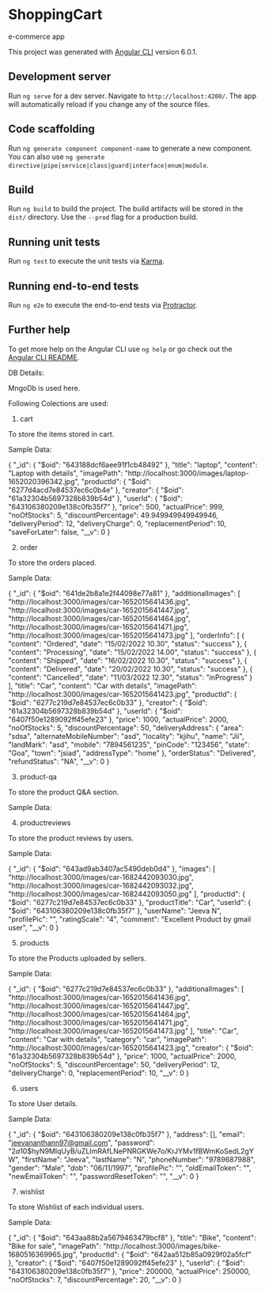 # ShoppingCart
e-commerce app

This project was generated with [Angular CLI](https://github.com/angular/angular-cli) version 6.0.1.

## Development server

Run `ng serve` for a dev server. Navigate to `http://localhost:4200/`. The app will automatically reload if you change any of the source files.

## Code scaffolding

Run `ng generate component component-name` to generate a new component. You can also use `ng generate directive|pipe|service|class|guard|interface|enum|module`.

## Build

Run `ng build` to build the project. The build artifacts will be stored in the `dist/` directory. Use the `--prod` flag for a production build.

## Running unit tests

Run `ng test` to execute the unit tests via [Karma](https://karma-runner.github.io).

## Running end-to-end tests

Run `ng e2e` to execute the end-to-end tests via [Protractor](http://www.protractortest.org/).

## Further help

To get more help on the Angular CLI use `ng help` or go check out the [Angular CLI README](https://github.com/angular/angular-cli/blob/master/README.md).


DB Details:

MngoDb is used here.

Following Colections are used:

1. cart

To store the items stored in cart.

Sample Data:

{
  "_id": {
    "$oid": "643188dcf6aee91f1cb48492"
  },
  "title": "laptop",
  "content": "Laptop  with details",
  "imagePath": "http://localhost:3000/images/laptop-1652020396342.jpg",
  "productId": {
    "$oid": "6277d4acd7e84537ec6c0b4e"
  },
  "creator": {
    "$oid": "61a32304b5697328b839b54d"
  },
  "userId": {
    "$oid": "643106380209e138c0fb35f7"
  },
  "price": 500,
  "actualPrice": 999,
  "noOfStocks": 5,
  "discountPercentage": 49.949949949949946,
  "deliveryPeriod": 12,
  "deliveryCharge": 0,
  "replacementPeriod": 10,
  "saveForLater": false,
  "__v": 0
}

2. order

To store the orders placed.

Sample Data:

{
  "_id": {
    "$oid": "641de2b8a1e2f44098e77a81"
  },
  "additionalImages": [
    "http://localhost:3000/images/car-1652015641436.jpg",
    "http://localhost:3000/images/car-1652015641447.jpg",
    "http://localhost:3000/images/car-1652015641464.jpg",
    "http://localhost:3000/images/car-1652015641471.jpg",
    "http://localhost:3000/images/car-1652015641473.jpg"
  ],
  "orderInfo": [
    {
      "content": "Ordered",
      "date": "15/02/2022 10.30",
      "status": "success"
    },
    {
      "content": "Processing",
      "date": "15/02/2022 14.00",
      "status": "success"
    },
    {
      "content": "Shipped",
      "date": "16/02/2022 10.30",
      "status": "success"
    },
    {
      "content": "Delivered",
      "date": "20/02/2022 10.30",
      "status": "success"
    },
    {
      "content": "Cancelled",
      "date": "11/03/2022 12.30",
      "status": "inProgress"
    }
  ],
  "title": "Car",
  "content": "Car with details",
  "imagePath": "http://localhost:3000/images/car-1652015641423.jpg",
  "productId": {
    "$oid": "6277c219d7e84537ec6c0b33"
  },
  "creator": {
    "$oid": "61a32304b5697328b839b54d"
  },
  "userId": {
    "$oid": "6407f50e1289092ff45efe23"
  },
  "price": 1000,
  "actualPrice": 2000,
  "noOfStocks": 5,
  "discountPercentage": 50,
  "deliveryAddress": {
    "area": "sdsa",
    "alternateMobileNumber": "asd",
    "locality": "kjihu",
    "name": "Jii",
    "landMark": "asd",
    "mobile": "7894561235",
    "pinCode": "123456",
    "state": "Goa",
    "town": "jsiad",
    "addressType": "home"
  },
  "orderStatus": "Delivered",
  "refundStatus": "NA",
  "__v": 0
}

3. product-qa

To store the product Q&A section.

Sample Data:

4. productreviews

To store the product reviews by users.

Sample Data:

{
  "_id": {
    "$oid": "643ad9ab3407ac5490deb0d4"
  },
  "images": [
    "http://localhost:3000/images/car-1682442093030.jpg",
    "http://localhost:3000/images/car-1682442093032.jpg",
    "http://localhost:3000/images/car-1682442093050.jpg"
  ],
  "productId": {
    "$oid": "6277c219d7e84537ec6c0b33"
  },
  "productTitle": "Car",
  "userId": {
    "$oid": "643106380209e138c0fb35f7"
  },
  "userName": "Jeeva N",
  "profilePic": "",
  "ratingScale": "4",
  "comment": "Excellent Product by gmail user",
  "__v": 0
}

5. products

To store the Products uploaded by sellers.

Sample Data:

{
  "_id": {
    "$oid": "6277c219d7e84537ec6c0b33"
  },
  "additionalImages": [
    "http://localhost:3000/images/car-1652015641436.jpg",
    "http://localhost:3000/images/car-1652015641447.jpg",
    "http://localhost:3000/images/car-1652015641464.jpg",
    "http://localhost:3000/images/car-1652015641471.jpg",
    "http://localhost:3000/images/car-1652015641473.jpg"
  ],
  "title": "Car",
  "content": "Car with details",
  "category": "car",
  "imagePath": "http://localhost:3000/images/car-1652015641423.jpg",
  "creator": {
    "$oid": "61a32304b5697328b839b54d"
  },
  "price": 1000,
  "actualPrice": 2000,
  "noOfStocks": 5,
  "discountPercentage": 50,
  "deliveryPeriod": 12,
  "deliveryCharge": 0,
  "replacementPeriod": 10,
  "__v": 0
}

6. users

To store User details.

Sample Data:

{
  "_id": {
    "$oid": "643106380209e138c0fb35f7"
  },
  "address": [],
  "email": "jeevananthann97@gmail.com",
  "password": "$2a$10$hyN9MlqUyB/uZLImRAfLNePNRGKWe7o/KrJYMv1fBWmKoSedL2gYW",
  "firstName": "Jeeva",
  "lastName": "N",
  "phoneNumber": "9789687988",
  "gender": "Male",
  "dob": "06/11/1997",
  "profilePic": "",
  "oldEmailToken": "",
  "newEmailToken": "",
  "passwordResetToken": "",
  "__v": 0
}

7. wishlist

To store Wishlist of each individual users.

Sample Data:

{
  "_id": {
    "$oid": "643aa88b2a5679463479bcf8"
  },
  "title": "Bike",
  "content": "Bike for sale",
  "imagePath": "http://localhost:3000/images/bike-1680516369965.jpg",
  "productId": {
    "$oid": "642aa512b85a0929f02a5fcf"
  },
  "creator": {
    "$oid": "6407f50e1289092ff45efe23"
  },
  "userId": {
    "$oid": "643106380209e138c0fb35f7"
  },
  "price": 200000,
  "actualPrice": 250000,
  "noOfStocks": 7,
  "discountPercentage": 20,
  "__v": 0
}



